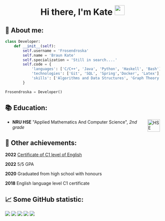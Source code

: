 
<h1 align="center">Hi there, I'm Kate</a> 
<img src="https://github.com/blackcater/blackcater/raw/main/images/Hi.gif" height="32"/></h1>

## 👩 About me: 

```python
class Developer:
    def __init__(self):
        self.username = 'Frosendroska'
        self.name = 'Braun Kate'
        self.specialization = 'Still in search....'
        self.code = {
            'languages': ['C/C++', 'Java', 'Python', 'Haskell', 'Bash'],
            'technologies': ['Git', 'SQL', 'Spring','Docker', 'Latex'],
            'skills': ['Algorithms and Data Structures', 'Graph Theory', 'Combinatorics', 'Calculus', 'Linear Algebra', 'Probability Theory'],
        }
        
Frosendroska = Developer()
```


## 📚 Education:

<img alt="HSE" height=40 src="https://www.hse.ru/mirror/pubs/share/522219670" align="right"/>

- __NRU HSE__ "Applied Mathematics And Computer Science", _2nd grade_



## 📂 Other achievements:

__2022__ [Certificate of C1 level of English](https://certs.duolingo.com/5ebe474dc8675eacad656573c50f81f7) 

__2022__ 5/5 GPA

__2020__ Graduated from high school with honours

__2018__ English language level C1 certificate


## 📈 Some GitHub statistic:
![](https://github-profile-summary-cards.vercel.app/api/cards/profile-details?username=Frosendroska&theme=github_dark)
![](https://github-profile-summary-cards.vercel.app/api/cards/most-commit-language?username=Frosendroska&theme=github_dark)
![](https://github-profile-summary-cards.vercel.app/api/cards/repos-per-language?username=Frosendroska&theme=github_dark)
![](https://github-profile-summary-cards.vercel.app/api/cards/stats?username=Frosendroska&theme=github_dark)
![](https://github-profile-summary-cards.vercel.app/api/cards/productive-time?username=Frosendroska&theme=github_dark)



<!-- - 🔭 I’m currently working on ...
- 🌱 I’m currently learning ...
- 👯 I’m looking to collaborate on ...
- 🤔 I’m looking for help with ...
- 💬 Ask me about ...
- 📫 How to reach me: ...
- 😄 Pronouns: ...
- ⚡ Fun fact: ... -->
